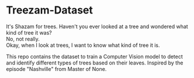 # Treezam-Dataset
It's Shazam for trees.  Haven't you ever looked at a tree and wondered what kind of tree it was?  
No, not really.  
Okay, when I look at trees, I want to know what kind of tree it is. 

This repo contains the dataset to train a Computer Vision model to detect and identify different types of trees based on their leaves. 
Inspired by the episode "Nashville" from Master of None.
